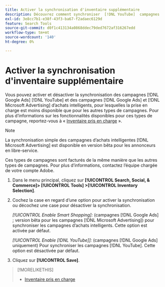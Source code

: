 ```yaml
---
title: Activer la synchronisation d'inventaire supplémentaire
description: Découvrez comment synchroniser  [!DNL YouTube]  campagnes et  [!DNL Google Ads]  campagnes d’achats  [!DNL Microsoft Advertising] .
exl-id: 3e8cc7b1-e38f-43f3-ba67-f2adaec6129d
feature: Search Tools
source-git-commit: d0f1c413134a0868ddec79ded7672af316267edd
workflow-type: tm+mt
source-wordcount: '140'
ht-degree: 0%

---
```


# Activer la synchronisation d&#39;inventaire supplémentaire

Vous pouvez activer et désactiver la synchronisation des campagnes [!DNL Google Ads] [!DNL YouTube] et des campagnes [!DNL Google Ads] et [!DNL Microsoft Advertising] d’achats intelligents, pour lesquelles la prise en charge est moins disponible que pour les autres types de campagnes. Pour plus d’informations sur les fonctionnalités disponibles pour ces types de campagne, reportez-vous à « [Inventaire pris en charge](/help/search-social-commerce/introduction/supported-inventory.md) ».

>[!NOTE]
>
>La synchronisation simple des campagnes d’achats intelligentes [!DNL Microsoft Advertising] est disponible en version bêta pour les annonceurs en libre-service.

Ces types de campagnes sont facturés de la même manière que les autres types de campagnes. Pour plus d’informations, contactez l’équipe chargée de votre compte Adobe.

1. Dans le menu principal, cliquez sur **[!UICONTROL Search, Social, & Commerce]> [!UICONTROL Tools] >[!UICONTROL Inventory Selection]**.

1. Cochez la case en regard d’une option pour activer la synchronisation ou décochez une case pour désactiver la synchronisation.

   *[!UICONTROL Enable Smart Shopping]:* (campagnes [!DNL Google Ads] ; version bêta pour les campagnes [!DNL Microsoft Advertising]) pour synchroniser les campagnes d’achats intelligents. Cette option est activée par défaut.

   *[!UICONTROL Enable [!DNL YouTube]]:* (campagnes [!DNL Google Ads] uniquement) Pour synchroniser les campagnes [!DNL YouTube]. Cette option est désactivée par défaut.

1. Cliquez sur **[!UICONTROL Save]**.

>[!MORELIKETHIS]
>
>* [Inventaire pris en charge](/help/search-social-commerce/introduction/supported-inventory.md)
